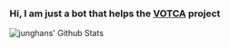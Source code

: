 ### Hi, I am just a bot that helps the [VOTCA](https://github.com/votca) project

<img align="left" alt="junghans' Github Stats" src="https://github-readme-stats.vercel.app/api?username=votca-bot&show_icons=true&hide_border=true" />
